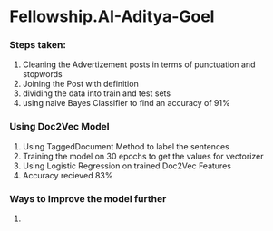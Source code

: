# Fellowship.AI-Aditya-Goel
### Steps taken:
1. Cleaning the Advertizement posts in terms of punctuation and stopwords
2. Joining the Post with definition
3. dividing the data into train and test sets
4. using naive Bayes Classifier to find an accuracy of 91%

### Using Doc2Vec Model
1. Using TaggedDocument Method to label the sentences
2. Training the model on 30 epochs to get the values for vectorizer
3. Using Logistic Regression on trained Doc2Vec Features
4. Accuracy recieved 83%

### Ways to Improve the model further
1. 
